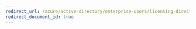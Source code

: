 ```yaml
---
redirect_url: /azure/active-directory/enterprise-users/licensing-directory-independence
redirect_document_id: true
---
```

